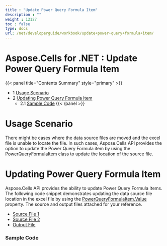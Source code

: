 ```yaml
---
title : "Update Power Query Formula Item" 
description : "" 
weight : 12127 
toc : false
type: docs
url: /net/developerguide/workbook/update+power+query+formula+item/
---
```


# Aspose.Cells for .NET : Update Power Query Formula Item


{{< panel title="Contents Summary" style="primary" >}}
*   1 [Usage Scenario](#usage-scenario)
*   2 [Updating Power Query Formula Item](#updating power-query-formula-item)
    *   2.1 [Sample Code](#sample-code)
{{< /panel >}}
 

# Usage Scenario

There might be cases where the data source files are moved and the excel file is unable to locate the file. In such cases, Aspose.Cells API provides the option to update the Power Query Formula item by using the [PowerQueryFormulaItem](https://apireference.aspose.com/cells/net/aspose.cells.querytables/powerqueryformulaitem) class to update the location of the source file.

# Updating Power Query Formula Item

Aspose.Cells API provides the ability to update Power Query Formula Items. The following code snippet demonstrates updating the data source file location in the excel file by using the [PowerQueryFormulaItem.Value](https://apireference.aspose.com/cells/net/aspose.cells.querytables/powerqueryformulaitem/properties/value) property. The source and output files attached for your reference.

*   [Source File 1](https://docs2.aspose.com/cells/net/attachments/106201463/106364953.xlsx)
*   [Source File 2](https://docs2.aspose.com/cells/net/attachments/106201463/106364954.xlsx)
*   [Output File](https://docs2.aspose.com/cells/net/attachments/106201463/106364955.xlsx)

### Sample Code

